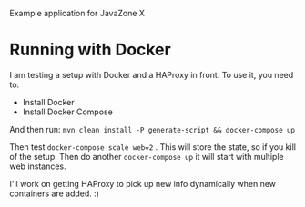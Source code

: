 Example application for JavaZone X

# Running with Docker
I am testing a setup with Docker and a HAProxy in front. To use it, you need to:

* Install Docker
* Install Docker Compose

And then run: ```mvn clean install -P generate-script && docker-compose up```

Then test ```docker-compose scale web=2``` . This will store the state, so if you kill of the setup. Then do another ```docker-compose up``` it will start with multiple web instances.

I'll work on getting HAProxy to pick up new info dynamically when new containers are added. :)